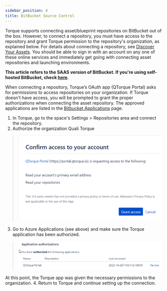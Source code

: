 ```yaml
---
sidebar_position: 4
title: BitBucket Source Control
---
```


Torque supports connecting asset/blueprint repositories on BitBucket out of the box. However, to connect a repository, you must have access to the repository and grant Torque permission to the repository's organization, as explained below. For details about connecting a repository, see [Discover Your Assets](/getting-started/Discover%20Your%20Assets). You should be able to sign in with an account on any one of these online services and immediately get going with connecting asset repositories and launching environments.

**This article refers to the SAAS version of BitBucket. If you're using self-hosted BitBucket, check [here](/admin-guide/source-control/Self%20Hosted%20Repositories/overview)**.

When connecting a repository, Torque’s OAuth app (QTorque Portal) asks for permissions to access repositories on your organization. 
If Torque doesn't have access, you will be prompted to grant the proper authorizations when connecting the asset repository. The approved applications are listed in the [Bitbucket Applications](https://bitbucket.org/account/settings/app-authorizations/) page.

1.	In Torque, go to the space's Settings > Repositories area and connect the repository.
2.	Authorize the organization Quali Torque

> ![Locale Dropdown](/img/bitbucket-repo-grant.png)

3.	Go to Azure Applications (see above) and make sure the Torque application has been authorized.

> ![Locale Dropdown](/img/bitbucket-repo-grant-2.png)
 
At this point, the Torque app was given the necessary permissions to the organization.
4.	Return to Torque and continue setting up the connection.
